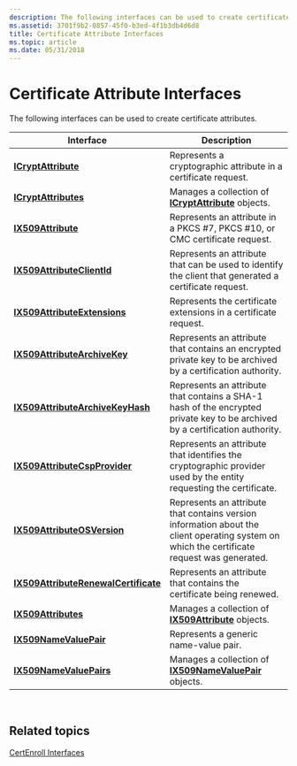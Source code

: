 ```yaml
---
description: The following interfaces can be used to create certificate attributes.
ms.assetid: 3701f9b2-0857-45f0-b3ed-4f1b3db4d6d8
title: Certificate Attribute Interfaces
ms.topic: article
ms.date: 05/31/2018
---
```


# Certificate Attribute Interfaces

The following interfaces can be used to create certificate attributes.



| Interface                                                                    | Description                                                                                                                                 |
|------------------------------------------------------------------------------|---------------------------------------------------------------------------------------------------------------------------------------------|
| [**ICryptAttribute**](/windows/desktop/api/CertEnroll/nn-certenroll-icryptattribute)                                   | Represents a cryptographic attribute in a certificate request.                                                                              |
| [**ICryptAttributes**](/windows/desktop/api/CertEnroll/nn-certenroll-icryptattributes)                                 | Manages a collection of [**ICryptAttribute**](/windows/desktop/api/CertEnroll/nn-certenroll-icryptattribute) objects.                                                                 |
| [**IX509Attribute**](/windows/desktop/api/CertEnroll/nn-certenroll-ix509attribute)                                     | Represents an attribute in a PKCS \#7, PKCS \#10, or CMC certificate request.                                                               |
| [**IX509AttributeClientId**](/windows/desktop/api/CertEnroll/nn-certenroll-ix509attributeclientid)                     | Represents an attribute that can be used to identify the client that generated a certificate request.                                       |
| [**IX509AttributeExtensions**](/windows/desktop/api/CertEnroll/nn-certenroll-ix509attributeextensions)                 | Represents the certificate extensions in a certificate request.                                                                             |
| [**IX509AttributeArchiveKey**](/windows/desktop/api/CertEnroll/nn-certenroll-ix509attributearchivekey)                 | Represents an attribute that contains an encrypted private key to be archived by a certification authority.                                 |
| [**IX509AttributeArchiveKeyHash**](/windows/desktop/api/CertEnroll/nn-certenroll-ix509attributearchivekeyhash)         | Represents an attribute that contains a SHA-1 hash of the encrypted private key to be archived by a certification authority.                |
| [**IX509AttributeCspProvider**](/windows/desktop/api/CertEnroll/nn-certenroll-ix509attributecspprovider)               | Represents an attribute that identifies the cryptographic provider used by the entity requesting the certificate.                           |
| [**IX509AttributeOSVersion**](/windows/desktop/api/CertEnroll/nn-certenroll-ix509attributeosversion)                   | Represents an attribute that contains version information about the client operating system on which the certificate request was generated. |
| [**IX509AttributeRenewalCertificate**](/windows/desktop/api/CertEnroll/nn-certenroll-ix509attributerenewalcertificate) | Represents an attribute that contains the certificate being renewed.                                                                        |
| [**IX509Attributes**](/windows/desktop/api/CertEnroll/nn-certenroll-ix509attributes)                                   | Manages a collection of [**IX509Attribute**](/windows/desktop/api/CertEnroll/nn-certenroll-ix509attribute) objects.                                                                   |
| [**IX509NameValuePair**](/windows/desktop/api/CertEnroll/nn-certenroll-ix509namevaluepair)                             | Represents a generic name-value pair.                                                                                                       |
| [**IX509NameValuePairs**](/windows/desktop/api/CertEnroll/nn-certenroll-ix509namevaluepairs)                           | Manages a collection of [**IX509NameValuePair**](/windows/desktop/api/CertEnroll/nn-certenroll-ix509namevaluepair) objects.                                                           |



 

## Related topics

<dl> <dt>

[CertEnroll Interfaces](certenroll-interfaces.md)
</dt> </dl>

 

 



